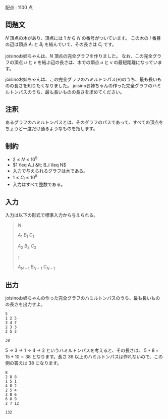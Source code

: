 配点 : $1100$ 点

## 問題文

$N$ 頂点の木があり、頂点には $1$ から $N$ の番号がついています。
この木の $i$ 番目の辺は頂点 $A_i$ と $B_i$ を結んでいて、その長さは $C_i$ です。

joisinoお姉ちゃんは、$N$ 頂点の完全グラフを作りました。
なお、この完全グラフの頂点 $u$ と $v$ を結ぶ辺の長さは、木での頂点 $u$ と $v$ の最短距離になっています。

joisinoお姉ちゃんは、この完全グラフのハミルトンパス(※)のうち、最も長いものの長さを知りたくなりました。
joisinoお姉ちゃんの作った完全グラフのハミルトンパスのうち、最も長いものの長さを求めてください。

## 注釈

あるグラフのハミルトンパスとは、そのグラフのパスであって、すべての頂点をちょうど一度だけ通るようなものを指します。

## 制約

- $2 \leq N \leq 10^5$
- $1 \leq A_i &lt; B_i \leq N$
- 入力で与えられるグラフは木である。
- $1 \leq C_i \leq 10^8$
- 入力はすべて整数である。

## 入力

入力は以下の形式で標準入力から与えられる。

> $N$
> 
> $A_1$ $B_1$ $C_1$
> 
> $A_2$ $B_2$ $C_2$
> 
> $:$
> 
> $A_{N-1}$ $B_{N-1}$ $C_{N-1}$

## 出力

joisinoお姉ちゃんの作った完全グラフのハミルトンパスのうち、最も長いものの長さを出力せよ。

```input1
5
1 2 5
3 4 7
2 3 3
2 5 2
```

```output1
38
```

$5$ → $3$ → $1$ → $4$ → $2$ というハミルトンパスを考えると、その長さは、
$5+8+15+10=38$ となります。長さ $39$ 以上のハミルトンパスは作れないので、この例の答えは $38$ になります。

```input2
8
2 8 8
1 5 1
4 8 2
2 5 4
3 8 6
6 8 9
2 7 12
```

```output2
132
```